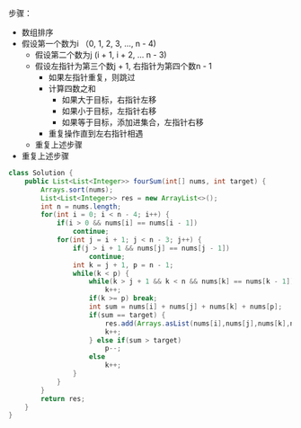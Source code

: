 步骤：
* 数组排序
* 假设第一个数为i （0, 1, 2, 3, ..., n - 4)
    * 假设第二个数为j (i + 1, i + 2, ... n - 3)
    * 假设左指针为第三个数j + 1, 右指针为第四个数n - 1
        * 如果左指针重复，则跳过
        * 计算四数之和
            * 如果大于目标，右指针左移
            * 如果小于目标，左指针右移
            * 如果等于目标，添加进集合，左指针右移
        * 重复操作直到左右指针相遇
    * 重复上述步骤
* 重复上述步骤

```java
class Solution {
    public List<List<Integer>> fourSum(int[] nums, int target) {
        Arrays.sort(nums);
        List<List<Integer>> res = new ArrayList<>();
        int n = nums.length;
        for(int i = 0; i < n - 4; i++) {
            if(i > 0 && nums[i] == nums[i - 1])
                continue;
            for(int j = i + 1; j < n - 3; j++) {
                if(j > i + 1 && nums[j] == nums[j - 1])
                    continue;
                int k = j + 1, p = n - 1;
                while(k < p) {
                    while(k > j + 1 && k < n && nums[k] == nums[k - 1])
                        k++;
                    if(k >= p) break;
                    int sum = nums[i] + nums[j] + nums[k] + nums[p];
                    if(sum == target) {
                        res.add(Arrays.asList(nums[i],nums[j],nums[k],nums[p]));
                        k++;
                    } else if(sum > target)
                        p--;
                    else
                        k++;
                }
            }
        }
        return res;
    }
}
```